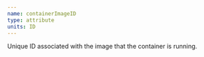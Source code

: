 ```yaml
---
name: containerImageID
type: attribute
units: ID
---
```


Unique ID associated with the image that the container is running.
